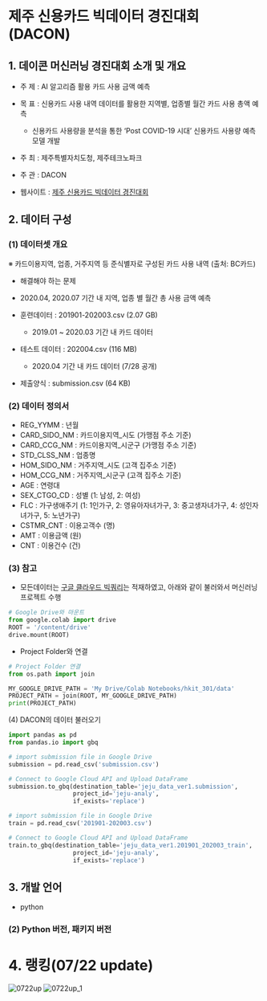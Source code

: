 # 제주 신용카드 빅데이터 경진대회(DACON)
## 1. 데이콘 머신러닝 경진대회 소개 및 개요
- 주 제 : AI 알고리즘 활용 카드 사용 금액 예측

- 목 표 : 신용카드 사용 내역 데이터를 활용한 지역별, 업종별 월간 카드 사용 총액 예측

    - 신용카드 사용량을 분석을 통한  ‘Post COVID-19 시대’ 신용카드 사용량 예측 모델 개발

 - 주 최 : 제주특별자치도청, 제주테크노파크

 - 주 관 : DACON

- 웹사이트 : [제주 신용카드 빅데이터 경진대회](https://dacon.io/competitions/official/235615/overview/)

## 2. 데이터 구성
### (1) 데이터셋 개요
※ 카드이용지역, 업종, 거주지역 등 준식별자로 구성된 카드 사용 내역 (출처: BC카드)

- 해결해야 하는 문제
 - 2020.04, 2020.07 기간 내 지역, 업종 별 월간 총 사용 금액 예측

- 훈련데이터 : 201901-202003.csv (2.07 GB)
    + 2019.01 ~ 2020.03 기간 내 카드 데이터

- 테스트 데이터 : 202004.csv (116 MB)
    + 2020.04 기간 내 카드 데이터 (7/28 공개)

- 제출양식 : submission.csv (64 KB)

### (2) 데이터 정의서
- REG_YYMM : 년월
- CARD_SIDO_NM : 카드이용지역_시도 (가맹점 주소 기준)
- CARD_CCG_NM : 카드이용지역_시군구 (가맹점 주소 기준)
- STD_CLSS_NM : 업종명
- HOM_SIDO_NM : 거주지역_시도 (고객 집주소 기준)
- HOM_CCG_NM : 거주지역_시군구 (고객 집주소 기준)
- AGE : 연령대
- SEX_CTGO_CD : 성별 (1: 남성, 2: 여성)
- FLC : 가구생애주기 (1: 1인가구, 2: 영유아자녀가구, 3: 중고생자녀가구, 4: 성인자녀가구, 5: 노년가구)
- CSTMR_CNT : 이용고객수 (명)
- AMT : 이용금액 (원)
- CNT : 이용건수 (건)

### (3) 참고
- 모든데이터는 [구글 클라우드 빅쿼리](https://cloud.google.com/bigquery/what-is-bigquery?hl=ko)는 적재하였고, 아래와 같이 불러와서 머신러닝 프로젝트 수행

```python
# Google Drive와 마운트
from google.colab import drive
ROOT = '/content/drive'
drive.mount(ROOT)
```

- Project Folder와 연결
```python
# Project Folder 연결
from os.path import join  

MY_GOOGLE_DRIVE_PATH = 'My Drive/Colab Notebooks/hkit_301/data'
PROJECT_PATH = join(ROOT, MY_GOOGLE_DRIVE_PATH)
print(PROJECT_PATH)
```

(4) DACON의 데이터 불러오기 
```python
import pandas as pd
from pandas.io import gbq

# import submission file in Google Drive
submission = pd.read_csv('submission.csv')

# Connect to Google Cloud API and Upload DataFrame
submission.to_gbq(destination_table='jeju_data_ver1.submission', 
                  project_id='jeju-analy', 
                  if_exists='replace')

# import submission file in Google Drive
train = pd.read_csv('201901-202003.csv')

# Connect to Google Cloud API and Upload DataFrame
train.to_gbq(destination_table='jeju_data_ver1.201901_202003_train', 
                  project_id='jeju-analy', 
                  if_exists='replace')
```

## 3. 개발 언어
- python 

### (2) Python 버전, 패키지 버전

# 4. 랭킹(07/22 update)
![0722up](https://user-images.githubusercontent.com/60453691/88167493-e08e5e80-cc53-11ea-8d00-198b280e5594.JPG)
![0722up_1](https://user-images.githubusercontent.com/60453691/88167501-e421e580-cc53-11ea-8e7c-1e353c7b508f.JPG)
